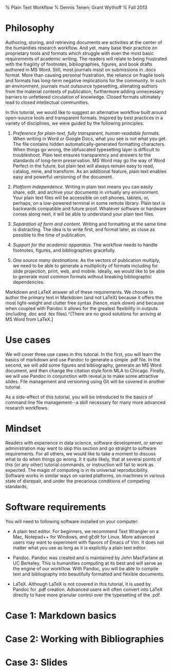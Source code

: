 % Plain Text Workflow 
% Dennis Tenen; Grant Wythoff
% Fall 2013

# Philosophy 
Authoring, storing, and retrieving documents are activities at the center of the humanities research workflow. And yet, many base their practice on proprietary tools and formats which struggle with even the most basic requirements of academic writing. The readers will relate to being frustrated with the fragility of footnotes, bibliographies, figures, and book drafts authored in MS Word. Still, most journals insist on submissions in .docx format. More than causing personal frustration, the reliance on fragile tools and formats has long-term negative implications for the community. In such an environment, journals must outsource typesetting, alienating authors from the material contexts of publication, furthermore adding unnecessary barriers to unfettered circulation of knowledge. Closed formats ultimately lead to closed intellectual communities.

In this tutorial, we would like to suggest an alternative workflow built around open-source tools and transparent formats. Inspired by best practices in a variety of disciplines, we were guided by the following principles:

1. *Preference for plain-text, fully transparent, human-readable formats.* When writing in Word or Google Docs, what you see is not what you get. The file contains hidden automatically-generated formatting characters. When things go wrong, the obfuscated typesetting layer is difficult to troubleshoot. Plain text ensures transparency and answers to the standards of long-term preservation. MS Word may go the way of Word Perfect in the future, but plain text will always remain easy to read, catalog, mine, and transform. As an additional feature, plain text enables easy and powerful versioning of the document. 

2. *Platform independence.* Writing in plain text means you can easily share, edit, and archive your documents in virtually any environment. Your plain text files will be accessible on cell phones, tablets, or, perhaps, on a low-powered terminal in some remote library. Plain text is backwards compatible and future proof. Whatever software or hardware comes along next, it will be able to understand your plain text files. 

3. *Separation of form and content.* Writing and formatting at the same time is distracting. The idea is to write first, and format later, as close as possible to the time of publication.

4. *Support for the academic apparatus.* The workflow needs to handle footnotes, figures, and bibliographies gracefully.

5. *One source many destinations.* As the vectors of publication multiply, we need to be able to generate a multiplicity of formats including for slide projection, print, web, and mobile. Ideally, we would like to be able to generate most common formats without breaking bibliographic dependencies. 

Markdown and LaTeX answer all of these requirements. We choose to author the primary text in Markdown (and not LaTeX) because it offers the most light-weight and clutter free syntax (hence, mark  *down*) and because when coupled with Pandoc it allows for the greatest flexibility in outputs (including .doc and .tex files).^[There are no good solutions for arriving at MS Word from LaTeX.]

# Use cases
We will cover three use cases in this tutorial. In the first, you will learn the basics of markdown and use Pandoc to generate a simple .pdf file. In the second, we will add some figures and bibliography, generate an MS Word document, and then change the citation style form MLA to Chicago. Finally, we will use Pandoc in conjunction with reveal.js to make some attractive slides. File management and versioning using Git will be covered in another tutorial. 

As a side-effect of this tutorial, you will be introduced to the basics of command line file management--a skill necessary for many more advanced research workflows. 

# Mindset
Readers with experience in data science, software development, or server administration may want to skip this section and go straight to software requirements. For all others, we would like to take a moment to discuss what to do when things go wrong. It it quite likely, that at several points of this (or any other) tutorial commands, or instruction will fail to work as expected. The magic of computing is in its universal reproducibility. Software works in similar ways on varied platforms, on machines in various state of disrepair, and under the precarious conditions of competing standards, 

# Software requirements
You will need to following software installed on your computer:

* A plain text editor. For beginners, we recommend Text Wrangler on a Mac, Notepad++ for Windows, and gEdit for Linux. More advanced users may want to experiment with flavors of Emacs of Vim. It does not matter what you use as long as it is explicitly a plain text editor. 

* Pandoc. Pandoc was created and is maintained by John MacFarlane at UC Berkeley. This is humanities computing at its best and will serve as the engine of our workflow. With Pandoc, you will be able to compile text and bibliography into beautifully formatted and flexible documents.

* LaTeX. Although LaTeX is not covered in this tutorial, it is used by Pandoc for .pdf creation. Advanced users will often convert into LaTeX directly to have more granular control over the typesetting of the .pdf.

# Case 1: Markdown basics

# Case 2: Working with Bibliographies

# Case 3: Slides 
